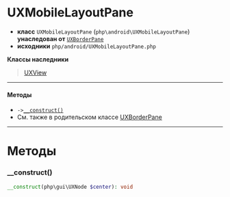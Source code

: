 # UXMobileLayoutPane

- **класс** `UXMobileLayoutPane` (`php\android\UXMobileLayoutPane`) **унаследован от** [`UXBorderPane`](https://github.com/VenityStudio/android/tree/master/jphp-android-ext/api-docs/classes/php/gui/layout/UXBorderPane.ru.md)
- **исходники** `php/android/UXMobileLayoutPane.php`

**Классы наследники**

> [UXView](https://github.com/VenityStudio/android/tree/master/jphp-android-ext/api-docs/classes/php/android/UXView.ru.md)

---

#### Методы

- `->`[`__construct()`](#method-__construct)
- См. также в родительском классе [UXBorderPane](https://github.com/VenityStudio/android/tree/master/jphp-android-ext/api-docs/classes/php/gui/layout/UXBorderPane.ru.md)

---
# Методы

<a name="method-__construct"></a>

### __construct()
```php
__construct(php\gui\UXNode $center): void
```
